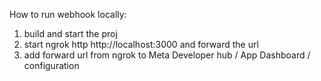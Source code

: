 How to run webhook locally:
1. build and start the proj
2. start ngrok http http://localhost:3000 and forward the url
3. add forward url from ngrok to Meta Developer hub / App Dashboard / configuration
